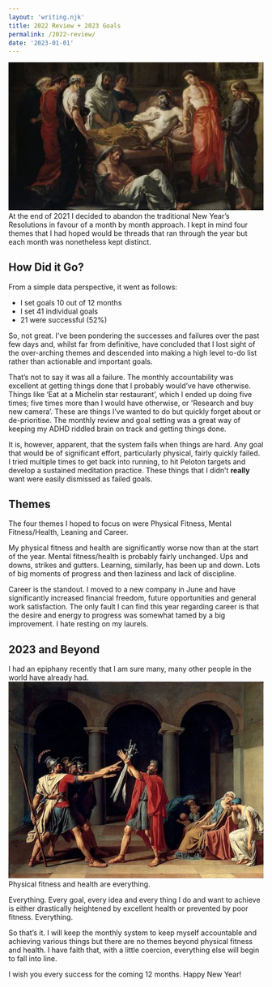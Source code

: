 ```yaml
---
layout: 'writing.njk'
title: 2022 Review + 2023 Goals
permalink: /2022-review/
date: '2023-01-01'
---
```


![The Last Words of the Emperor Marcus Aurelius by Eugène Delacroix](/assets/images/thelastwordsoftheemperormarcusaurelius.webp 'The Last Words of the Emperor Marcus Aurelius by Eugène Delacroix')
At the end of 2021 I decided to abandon the traditional New Year’s Resolutions in favour of a month by month approach. I kept in mind four themes that I had hoped would be threads that ran through the year but each month was nonetheless kept distinct.

## How Did it Go?

From a simple data perspective, it went as follows:

- I set goals 10 out of 12 months
- I set 41 individual goals
- 21 were successful (52%)

So, not great. I’ve been pondering the successes and failures over the past few days and, whilst far from definitive, have concluded that I lost sight of the over-arching themes and descended into making a high level to-do list rather than actionable and important goals.

That’s not to say it was all a failure. The monthly accountability was excellent at getting things done that I probably would’ve have otherwise. Things like ‘Eat at a Michelin star restaurant’, which I ended up doing five times; five times more than I would have otherwise, or 'Research and buy new camera’. These are things I’ve wanted to do but quickly forget about or de-prioritise. The monthly review and goal setting was a great way of keeping my ADHD riddled brain on track and getting things done.

It is, however, apparent, that the system fails when things are hard. Any goal that would be of significant effort, particularly physical, fairly quickly failed. I tried multiple times to get back into running, to hit Peloton targets and develop a sustained meditation practice. These things that I didn’t **really** want were easily dismissed as failed goals.

## Themes

The four themes I hoped to focus on were Physical Fitness, Mental Fitness/Health, Leaning and Career.

My physical fitness and health are significantly worse now than at the start of the year. Mental fitness/health is probably fairly unchanged. Ups and downs, strikes and gutters. Learning, similarly, has been up and down. Lots of big moments of progress and then laziness and lack of discipline.

Career is the standout. I moved to a new company in June and have significantly increased financial freedom, future opportunities and general work satisfaction. The only fault I can find this year regarding career is that the desire and energy to progress was somewhat tamed by a big improvement. I hate resting on my laurels.

## 2023 and Beyond

I had an epiphany recently that I am sure many, many other people in the world have already had.
![Oath of the Horatii by Jacques-Louis David](/assets/images/oathofthehoratii.webp 'Oath of the Horatii by Jacques-Louis David')
Physical fitness and health are everything.

Everything. Every goal, every idea and every thing I do and want to achieve is either drastically heightened by excellent health or prevented by poor fitness. Everything.

So that’s it. I will keep the monthly system to keep myself accountable and achieving various things but there are no themes beyond physical fitness and health. I have faith that, with a little coercion, everything else will begin to fall into line.

I wish you every success for the coming 12 months. Happy New Year!
